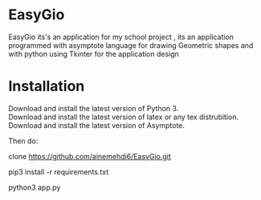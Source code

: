 # EasyGio
 
EasyGio its's an application for my school project , its an application programmed with asymptote language for drawing Geometric shapes and with python using Tkinter for the application design

#    Installation

Download and install the latest version of Python 3.<br>
Download and install the latest version of latex or any tex distrubition.<br>
Download and install the latest version of Asymptote.<br>

Then do:

clone https://github.com/ainemehdi6/EasyGio.git

pip3 install -r requirements.txt

python3 app.py



